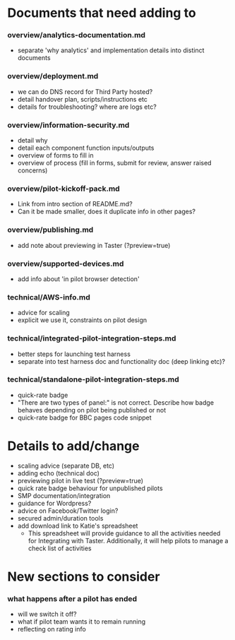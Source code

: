 Documents that need adding to
=============================

### overview/analytics-documentation.md
- separate 'why analytics' and implementation details into distinct documents

### overview/deployment.md
- we can do DNS record for Third Party hosted?
- detail handover plan, scripts/instructions etc
- details for troubleshooting? where are logs etc?

### overview/information-security.md
- detail why
- detail each component function inputs/outputs
- overview of forms to fill in
- overview of process (fill in forms, submit for review, answer raised concerns)

### overview/pilot-kickoff-pack.md
- Link from intro section of README.md?
- Can it be made smaller, does it duplicate info in other pages?

### overview/publishing.md
- add note about previewing in Taster (?preview=true)

### overview/supported-devices.md
- add info about 'in pilot browser detection'

### technical/AWS-info.md
- advice for scaling
- explicit we use it, constraints on pilot design

### technical/integrated-pilot-integration-steps.md
- better steps for launching test harness
- separate into test harness doc and functionality doc (deep linking etc)?

### technical/standalone-pilot-integration-steps.md
 - quick-rate badge
  - "There are two types of panel:" is not correct. Describe how badge behaves depending on pilot being published or not
  - quick-rate badge for BBC pages code snippet

Details to add/change
=====================

- scaling advice (separate DB, etc)
- adding echo (technical doc)
- previewing pilot in live test (?preview=true)
- quick rate badge behaviour for unpublished pilots
- SMP documentation/integration
- guidance for Wordpress?
- advice on Facebook/Twitter login?
- secured admin/duration tools
- add download link to Katie's spreadsheet
  - This spreadsheet will provide guidance to all the activities needed for Integrating with Taster.
  Additionally, it will help pilots to manage a check list of activities

New sections to consider
========================

### what happens after a pilot has ended
 - will we switch it off?
 - what if pilot team wants it to remain running
 - reflecting on rating info
